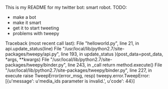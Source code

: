 This is my README for my twitter bot: smart robot.
TODO:
- make a bot
- make it smart
- get it to start tweeting
- problems with tweepy

Traceback (most recent call last):
  File "helloworld.py", line 21, in <module>
    api.update_status(line)
  File "/usr/local/lib/python2.7/site-packages/tweepy/api.py", line 193, in update_status
    )(post_data=post_data, *args, **kwargs)
  File "/usr/local/lib/python2.7/site-packages/tweepy/binder.py", line 243, in _call
    return method.execute()
  File "/usr/local/lib/python2.7/site-packages/tweepy/binder.py", line 227, in execute
    raise TweepError(error_msg, resp)
tweepy.error.TweepError: [{u'message': u'media_ids parameter is invalid.',
u'code': 44}]
